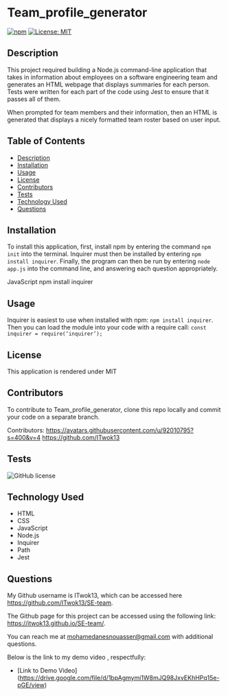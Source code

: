 # Team_profile_generator

  [![npm](https://badge.fury.io/js/inquirer.svg)](http://badge.fury.io/js/inquirer)
  [![License: MIT](https://img.shields.io/badge/License-MIT-yellow.svg)](https://opensource.org/licenses/MIT)

## Description
This project required building a Node.js command-line application that takes in information about employees on a software engineering team and generates an HTML webpage that displays summaries for each person. Tests were written for each part of the code using Jest to ensure that it passes all of them.

When prompted for team members and their information, then an HTML is generated that displays a nicely formatted team roster based on user input.

## Table of Contents
- [Description](#description)
- [Installation](#installation)
- [Usage](#usage)
- [License](#license)
- [Contributors](#contributors)
- [Tests](#tests)
- [Technology Used](#technology-used)
- [Questions](#questions)

## Installation

To install this application, first,  install npm by entering the command ```npm init```  into the terminal. Inquirer must then be installed by entering ```npm install inquirer```. Finally, the program can then be run by entering ```node app.js``` into the command line, and answering each question appropriately.

JavaScript
npm install inquirer

 
## Usage
Inquirer is easiest to use when installed with npm:  ``` npm install inquirer ```. Then you can load the module into your code with a require call: ``` const inquirer = require(‘inquirer’); ```

## License
This application is rendered under MIT

## Contributors
To contribute to Team_profile_generator, clone this repo locally and commit your code on a separate branch.
  
Contributors:
https://avatars.githubusercontent.com/u/92010795?s=400&v=4
https://github.com/ITwok13


## Tests
![GitHub license](https://img.shields.io/badge/test-100%25-success)

## Technology Used
- HTML
- CSS
- JavaScript
- Node.js
- Inquirer
- Path
- Jest

## Questions
My Github username is ITwok13, which can be accessed here https://github.com/ITwok13/SE-team.

The Github page for this project can be accessed using the following link: https://itwok13.github.io/SE-team/.


You can reach me at mohamedanesnouasser@gmail.com with additional questions.
  
Below is the  link to my demo video , respectfully:
- [Link to Demo Video] (https://drive.google.com/file/d/1bpAgmymi1W8mJQ98JxvEKhHPq15e-pGE/view)
